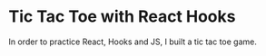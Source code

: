 # Tic Tac Toe with React Hooks

In order to practice React, Hooks and JS, I built a tic tac toe game.

